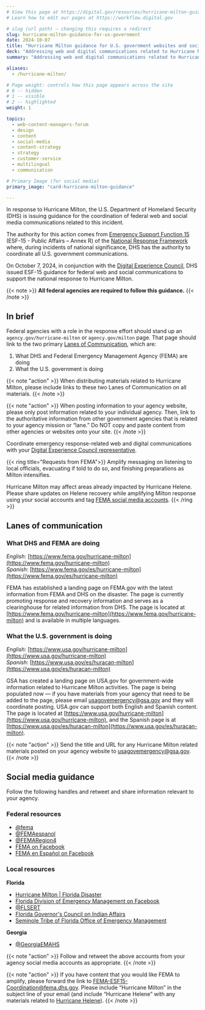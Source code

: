 ```yaml
---
# View this page at https://digital.gov/resources/hurricane-milton-guidance-for-us-government
# Learn how to edit our pages at https://workflow.digital.gov

# slug (url path) — changing this requires a redirect
slug: hurricane-milton-guidance-for-us-government
date: 2024-10-07
title: "Hurricane Milton guidance for U.S. government websites and social media"
deck: "Addressing web and digital communications related to Hurricane Milton"
summary: "Addressing web and digital communications related to Hurricane Milton"

aliases:
  - /hurricane-milton/

# Page weight: controls how this page appears across the site
# 0 -- hidden
# 1 -- visible
# 2 -- highlighted
weight: 1

topics:
  - web-content-managers-forum
  - design
  - content
  - social-media
  - content-strategy
  - strategy
  - customer-service
  - multilingual
  - communication

# Primary Image (for social media)
primary_image: "card-hurricane-milton-guidance"

---
```


In response to Hurricane Milton, the U.S. Department of Homeland Security (DHS) is issuing guidance for the coordination of federal web and social media communications related to this incident.

The authority for this action comes from [Emergency Support Function 15](https://www.fema.gov/emergency-managers/national-preparedness/frameworks/response#esf) (ESF-15 - Public Affairs – Annex R) of the [National Response Framework](https://www.fema.gov/emergency-managers/national-preparedness/frameworks/response) where, during incidents of national significance, DHS has the authority to coordinate all U.S. government communications.

On October 7, 2024, in conjunction with the [Digital Experience Council](https://digital.gov/resources/an-introduction-to-the-digital-experience-council/), DHS issued ESF-15 guidance for federal web and social communications to support the national response to Hurricane Milton.

{{< note >}} **All federal agencies are required to follow this guidance.** {{< /note >}}

## In brief

Federal agencies with a role in the response effort should stand up an `agency.gov/hurricane-milton` or `agency.gov/milton` page. That page should link to the two primary [Lanes of Communication](#lanes-of-communication), which are:

1. What DHS and Federal Emergency Management Agency (FEMA) are doing
2. What the U.S. government is doing

{{< note "action" >}}
When distributing materials related to Hurricane Milton, please include links to these two Lanes of Communication on all materials.
{{< /note >}}

{{< note "action" >}}
When posting information to your agency website, please only post information related to your individual agency. Then, link to the authoritative information from other government agencies that is related to your agency mission or “lane.” Do NOT copy and paste content from other agencies or websites onto your site.
{{< /note >}}

Coordinate emergency response-related web and digital communications with your [Digital Experience Council representative](https://digital.gov/resources/an-introduction-to-the-digital-experience-council/#agency-members).

{{< ring title="Requests from FEMA">}}
Amplify messaging on listening to local officials, evacuating if told to do so, and finishing preparations as Milton intensifies.

Hurricane Milton may affect areas already impacted by Hurricane Helene. Please share updates on Helene recovery while amplifying Milton response using your social accounts and tag [FEMA social media accounts](https://digital.gov/resources/hurricane-milton-guidance-for-us-government/#social-media-guidance).
{{< /ring >}}

## Lanes of communication

### What DHS and FEMA are doing

*English*: [https://www.fema.gov/hurricane-milton](https://www.fema.gov/hurricane-milton)<br/>
*Spanish*: [https://www.fema.gov/es/hurricane-milton](https://www.fema.gov/es/hurricane-milton)

FEMA has established a landing page on FEMA.gov with the latest information from FEMA and DHS on the disaster. The page is currently promoting response and recovery information and serves as a clearinghouse for related information from DHS. The page is located at [https://www.fema.gov/hurricane-milton](https://www.fema.gov/hurricane-milton) and is available in multiple languages.

### What the U.S. government is doing

*English*: [https://www.usa.gov/hurricane-milton](https://www.usa.gov/hurricane-milton)<br />
*Spanish*: [https://www.usa.gov/es/huracan-milton](https://www.usa.gov/es/huracan-milton)

GSA has created a landing page on USA.gov for government-wide information related to Hurricane Milton activities. The page is being populated now — if you have materials from your agency that need to be added to the page, please email [usagovemergency@gsa.gov](mailto:usagovemergency@gsa.gov) and they will coordinate posting. USA.gov can support both English and Spanish content. The page is located at [https://www.usa.gov/hurricane-milton](https://www.usa.gov/hurricane-milton), and the Spanish page is at [https://www.usa.gov/es/huracan-milton](https://www.usa.gov/es/huracan-milton).

{{< note "action" >}}
Send the title and URL for any Hurricane Milton related materials posted on your agency website to [usagovemergency@gsa.gov](mailto:usagovemergency@gsa.gov).
{{< /note >}}

## Social media guidance

Follow the following handles and retweet and share information relevant to your agency.

### Federal resources

* [@fema](https://twitter.com/fema)
* [@FEMAespanol](https://twitter.com/femaespanol)
* [@FEMARegion4](https://twitter.com/FEMAregion4)
* [FEMA on Facebook](https://www.facebook.com/FEMA/)
* [FEMA en Español on Facebook](https://www.facebook.com/FEMAespanol)

### Local resources

**Florida**

* [Hurricane Milton | Florida Disaster](https://www.floridadisaster.org/disaster-updates/Hurricanemilton/)
* [Florida Division of Emergency Management on Facebook](https://www.facebook.com/FDEM/)
* [@FLSERT](https://twitter.com/flsert)
* [Florida Governor's Council on Indian Affairs](https://www.fgcia.org/)
* [Seminole Tribe of Florida Office of Emergency Management](https://em.semtribe.com/home)

**Georgia**

* [@GeorgiaEMAHS](https://twitter.com/GeorgiaEMAHS)

{{< note "action" >}}
Follow and retweet the above accounts from your agency social media accounts as appropriate.
{{< /note >}}

{{< note "action" >}}
If you have content that you would like FEMA to amplify, please forward the link to [FEMA-ESF15-Coordination@fema.dhs.gov](FEMA-ESF15-Coordination@fema.dhs.gov). Please include “Hurricane Milton” in the subject line of your email (and include “Hurricane Helene” with any materials related to [Hurricane Helene](https://digital.gov/resources/hurricane-helene-guidance-for-us-government/)).
{{< /note >}}
